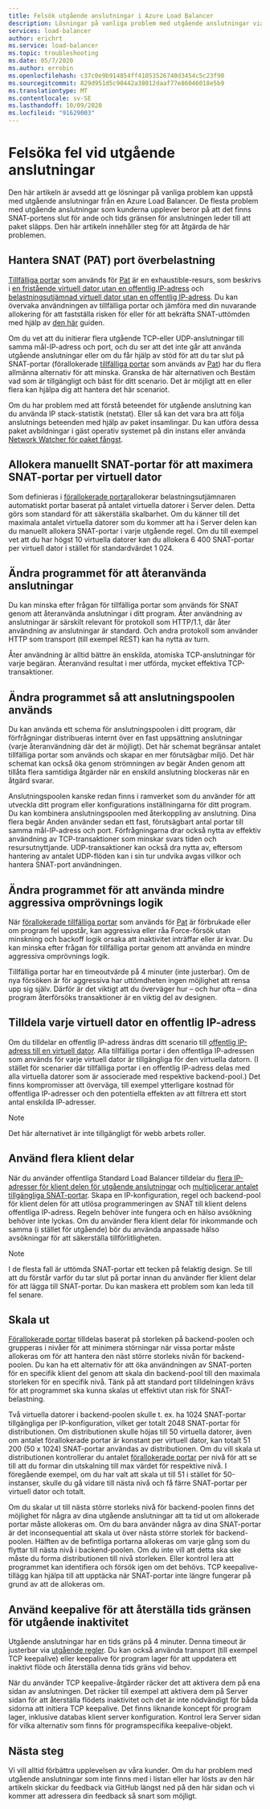 ```yaml
---
title: Felsök utgående anslutningar i Azure Load Balancer
description: Lösningar på vanliga problem med utgående anslutningar via Azure Load Balancer.
services: load-balancer
author: erichrt
ms.service: load-balancer
ms.topic: troubleshooting
ms.date: 05/7/2020
ms.author: errobin
ms.openlocfilehash: c37c0e9b914854ff41053526740d3454c5c23f90
ms.sourcegitcommit: 829d951d5c90442a38012daaf77e86046018e5b9
ms.translationtype: MT
ms.contentlocale: sv-SE
ms.lasthandoff: 10/09/2020
ms.locfileid: "91629003"
---
```

# <a name="troubleshooting-outbound-connections-failures"></a><a name="obconnecttsg"></a> Felsöka fel vid utgående anslutningar

Den här artikeln är avsedd att ge lösningar på vanliga problem kan uppstå med utgående anslutningar från en Azure Load Balancer. De flesta problem med utgående anslutningar som kunderna upplever beror på att det finns SNAT-portens slut för ande och tids gränsen för anslutningen leder till att paket släpps. Den här artikeln innehåller steg för att åtgärda de här problemen.

## <a name="managing-snat-pat-port-exhaustion"></a><a name="snatexhaust"></a> Hantera SNAT (PAT) port överbelastning
[Tillfälliga portar](load-balancer-outbound-connections.md) som används för [Pat](load-balancer-outbound-connections.md) är en exhaustible-resurs, som beskrivs i [en fristående virtuell dator utan en offentlig IP-adress](load-balancer-outbound-connections.md) och [belastningsutjämnad virtuell dator utan en offentlig IP-adress](load-balancer-outbound-connections.md). Du kan övervaka användningen av tillfälliga portar och jämföra med din nuvarande allokering för att fastställa risken för eller för att bekräfta SNAT-uttömden med hjälp av [den här](https://docs.microsoft.com/azure/load-balancer/load-balancer-standard-diagnostics#how-do-i-check-my-snat-port-usage-and-allocation) guiden.

Om du vet att du initierar flera utgående TCP-eller UDP-anslutningar till samma mål-IP-adress och port, och du ser att det inte går att använda utgående anslutningar eller om du får hjälp av stöd för att du tar slut på SNAT-portar (förallokerade [tillfälliga portar](load-balancer-outbound-connections.md#preallocatedports) som används av [Pat](load-balancer-outbound-connections.md)) har du flera allmänna alternativ för att minska. Granska de här alternativen och Bestäm vad som är tillgängligt och bäst för ditt scenario. Det är möjligt att en eller flera kan hjälpa dig att hantera det här scenariot.

Om du har problem med att förstå beteendet för utgående anslutning kan du använda IP stack-statistik (netstat). Eller så kan det vara bra att följa anslutnings beteenden med hjälp av paket insamlingar. Du kan utföra dessa paket avbildningar i gäst operativ systemet på din instans eller använda [Network Watcher för paket fångst](../network-watcher/network-watcher-packet-capture-manage-portal.md). 

## <a name="manually-allocate-snat-ports-to-maximize-snat-ports-per-vm"></a><a name ="manualsnat"></a>Allokera manuellt SNAT-portar för att maximera SNAT-portar per virtuell dator
Som definieras i [förallokerade portar](load-balancer-outbound-connections.md#preallocatedports)allokerar belastningsutjämnaren automatiskt portar baserat på antalet virtuella datorer i Server delen. Detta görs som standard för att säkerställa skalbarhet. Om du känner till det maximala antalet virtuella datorer som du kommer att ha i Server delen kan du manuellt allokera SNAT-portar i varje utgående regel. Om du till exempel vet att du har högst 10 virtuella datorer kan du allokera 6 400 SNAT-portar per virtuell dator i stället för standardvärdet 1 024. 

## <a name="modify-the-application-to-reuse-connections"></a><a name="connectionreuse"></a>Ändra programmet för att återanvända anslutningar 
Du kan minska efter frågan för tillfälliga portar som används för SNAT genom att återanvända anslutningar i ditt program. Åter användning av anslutningar är särskilt relevant för protokoll som HTTP/1.1, där åter användning av anslutningar är standard. Och andra protokoll som använder HTTP som transport (till exempel REST) kan ha nytta av turn. 

Åter användning är alltid bättre än enskilda, atomiska TCP-anslutningar för varje begäran. Återanvänd resultat i mer utförda, mycket effektiva TCP-transaktioner.

## <a name="modify-the-application-to-use-connection-pooling"></a><a name="connection pooling"></a>Ändra programmet så att anslutningspoolen används
Du kan använda ett schema för anslutningspoolen i ditt program, där förfrågningar distribueras internt över en fast uppsättning anslutningar (varje återanvändning där det är möjligt). Det här schemat begränsar antalet tillfälliga portar som används och skapar en mer förutsägbar miljö. Det här schemat kan också öka genom strömningen av begär Anden genom att tillåta flera samtidiga åtgärder när en enskild anslutning blockeras när en åtgärd svarar.  

Anslutningspoolen kanske redan finns i ramverket som du använder för att utveckla ditt program eller konfigurations inställningarna för ditt program. Du kan kombinera anslutningspoolen med återkoppling av anslutning. Dina flera begär Anden använder sedan ett fast, förutsägbart antal portar till samma mål-IP-adress och port. Förfrågningarna drar också nytta av effektiv användning av TCP-transaktioner som minskar svars tiden och resursutnyttjande. UDP-transaktioner kan också dra nytta av, eftersom hantering av antalet UDP-flöden kan i sin tur undvika avgas villkor och hantera SNAT-port användningen.

## <a name="modify-the-application-to-use-less-aggressive-retry-logic"></a><a name="retry logic"></a>Ändra programmet för att använda mindre aggressiva omprövnings logik
När [förallokerade tillfälliga portar](load-balancer-outbound-connections.md#preallocatedports) som används för [Pat](load-balancer-outbound-connections.md) är förbrukade eller om program fel uppstår, kan aggressiva eller råa Force-försök utan minskning och backoff logik orsaka att inaktivitet inträffar eller är kvar. Du kan minska efter frågan för tillfälliga portar genom att använda en mindre aggressiva omprövnings logik. 

Tillfälliga portar har en timeoutvärde på 4 minuter (inte justerbar). Om de nya försöken är för aggressiva har uttömdheten ingen möjlighet att rensa upp sig själv. Därför är det viktigt att du överväger hur – och hur ofta – dina program återförsöks transaktioner är en viktig del av designen.

## <a name="assign-a-public-ip-to-each-vm"></a><a name="assignilpip"></a>Tilldela varje virtuell dator en offentlig IP-adress
Om du tilldelar en offentlig IP-adress ändras ditt scenario till [offentlig IP-adress till en virtuell dator](load-balancer-outbound-connections.md). Alla tillfälliga portar i den offentliga IP-adressen som används för varje virtuell dator är tillgängliga för den virtuella datorn. (I stället för scenarier där tillfälliga portar i en offentlig IP-adress delas med alla virtuella datorer som är associerade med respektive backend-pool.) Det finns kompromisser att överväga, till exempel ytterligare kostnad för offentliga IP-adresser och den potentiella effekten av att filtrera ett stort antal enskilda IP-adresser.

>[!NOTE] 
>Det här alternativet är inte tillgängligt för webb arbets roller.

## <a name="use-multiple-frontends"></a><a name="multifesnat"></a>Använd flera klient delar
När du använder offentliga Standard Load Balancer tilldelar du [flera IP-adresser för klient delen för utgående anslutningar](load-balancer-outbound-connections.md) och [multiplicerar antalet tillgängliga SNAT-portar](load-balancer-outbound-connections.md#preallocatedports).  Skapa en IP-konfiguration, regel och backend-pool för klient delen för att utlösa programmeringen av SNAT till klient delens offentliga IP-adress.  Regeln behöver inte fungera och en hälso avsökning behöver inte lyckas.  Om du använder flera klient delar för inkommande och samma (i stället för utgående) bör du använda anpassade hälso avsökningar för att säkerställa tillförlitligheten.

>[!NOTE]
>I de flesta fall är uttömda SNAT-portar ett tecken på felaktig design.  Se till att du förstår varför du tar slut på portar innan du använder fler klient delar för att lägga till SNAT-portar.  Du kan maskera ett problem som kan leda till fel senare.

## <a name="scale-out"></a><a name="scaleout"></a>Skala ut
[Förallokerade portar](load-balancer-outbound-connections.md#preallocatedports) tilldelas baserat på storleken på backend-poolen och grupperas i nivåer för att minimera störningar när vissa portar måste allokeras om för att hantera den näst större storleks nivån för backend-poolen.  Du kan ha ett alternativ för att öka användningen av SNAT-porten för en specifik klient del genom att skala din backend-pool till den maximala storleken för en specifik nivå.  Tänk på att standard port tilldelningen krävs för att programmet ska kunna skalas ut effektivt utan risk för SNAT-belastning.

Två virtuella datorer i backend-poolen skulle t. ex. ha 1024 SNAT-portar tillgängliga per IP-konfiguration, vilket ger totalt 2048 SNAT-portar för distributionen.  Om distributionen skulle höjas till 50 virtuella datorer, även om antalet förallokerade portar är konstant per virtuell dator, kan totalt 51 200 (50 x 1024) SNAT-portar användas av distributionen.  Om du vill skala ut distributionen kontrollerar du antalet [förallokerade portar](load-balancer-outbound-connections.md#preallocatedports) per nivå för att se till att du formar din utskalning till max värdet för respektive nivå.  I föregående exempel, om du har valt att skala ut till 51 i stället för 50-instanser, skulle du gå vidare till nästa nivå och få färre SNAT-portar per virtuell dator och totalt.

Om du skalar ut till nästa större storleks nivå för backend-poolen finns det möjlighet för några av dina utgående anslutningar att ta tid ut om allokerade portar måste allokeras om.  Om du bara använder några av dina SNAT-portar är det inconsequential att skala ut över nästa större storlek för backend-poolen.  Hälften av de befintliga portarna allokeras om varje gång som du flyttar till nästa nivå i backend-poolen.  Om du inte vill att detta ska ske måste du forma distributionen till nivå storleken.  Eller kontrol lera att programmet kan identifiera och försök igen om det behövs.  TCP keepalive-tillägg kan hjälpa till att upptäcka när SNAT-portar inte längre fungerar på grund av att de allokeras om.

## <a name="use-keepalives-to-reset-the-outbound-idle-timeout"></a><a name="idletimeout"></a>Använd keepalive för att återställa tids gränsen för utgående inaktivitet
Utgående anslutningar har en tids gräns på 4 minuter. Denna timeout är justerbar via [utgående regler](../load-balancer/load-balancer-outbound-rules-overview.md#idletimeout). Du kan också använda transport (till exempel TCP keepalive) eller keepalive för program lager för att uppdatera ett inaktivt flöde och återställa denna tids gräns vid behov.  

När du använder TCP keepalive-åtgärder räcker det att aktivera dem på ena sidan av anslutningen. Det räcker till exempel att aktivera dem på Server sidan för att återställa flödets inaktivitet och det är inte nödvändigt för båda sidorna att initiera TCP keepalive.  Det finns liknande koncept för program lager, inklusive databas klient server konfiguration.  Kontrol lera Server sidan för vilka alternativ som finns för programspecifika keepalive-objekt.

## <a name="next-steps"></a>Nästa steg
Vi vill alltid förbättra upplevelsen av våra kunder. Om du har problem med utgående anslutningar som inte finns med i listan eller har lösts av den här artikeln skickar du feedback via GitHub längst ned på den här sidan och vi kommer att adressera din feedback så snart som möjligt.

